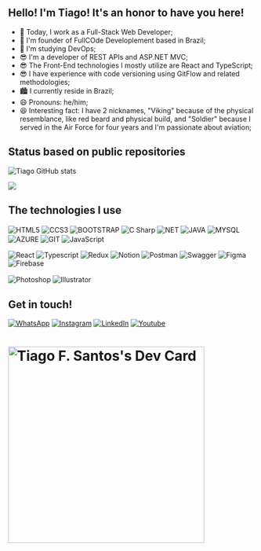 ## Hello! I'm Tiago! It's an honor to have you here!
   
- 🔭 Today, I work as a Full-Stack Web Developer;
- 💼 I'm founder of FullCOde Developlement based in Brazil;
- 🌱 I'm studying DevOps;
- 😎 I'm a developer of REST APIs and ASP.NET MVC;
- 😎 The Front-End technologies I mostly utilize are React and TypeScript;
- 😎 I have experience with code versioning using GitFlow and related methodologies;
- 🏙  I currently reside in Brazil;
- 😄 Pronouns: he/him;
- 😆 Interesting fact: I have 2 nicknames, "Viking" because of the physical resemblance, like red beard and physical build, and "Soldier" because I served in the Air Force for four years and I'm passionate about aviation;

<h2> Status based on public repositories </h2>
  
![Tiago GitHub stats](https://github-readme-stats.vercel.app/api?username=Tiagofsant&show_icons=true&theme=tokyonight)
 
  <a display: inner-block href="https://github.com/Gurupreet" > 
  <img align="center" src="https://github-readme-stats.vercel.app/api/top-langs/?username=tiagofsant&theme=tokyonight&hide_langs_below=1" />
   </a>

<h2> The technologies I use </h2>
<div display: inner-block> 
<img align="center" alt="HTML5" src="https://img.shields.io/badge/HTML5-E34F26?style=for-the-badge&logo=html5&logoColor=white" />
<img align="center" alt="CCS3" src="https://img.shields.io/badge/CSS-239120?&style=for-the-badge&logo=css3&logoColor=white" />
<img align="center" alt="BOOTSTRAP" src="https://img.shields.io/badge/Bootstrap-563D7C?style=for-the-badge&logo=bootstrap&logoColor=white" />
<img align="center" alt="C Sharp" src="https://img.shields.io/badge/C%23-239120?style=for-the-badge&logo=c-sharp&logoColor=white" />
<img align="center" alt="NET" src="https://img.shields.io/badge/.NET-5C2D91?style=for-the-badge&logo=.net&logoColor=white" />
<img align="center" alt="JAVA" src="https://img.shields.io/badge/Java-ED8B00?style=for-the-badge&logo=java&logoColor=white" />
<img align="center" alt="MYSQL" src="https://img.shields.io/badge/MySQL-00000F?style=for-the-badge&logo=mysql&logoColor=white" />
<img align="center" alt="AZURE" src="https://img.shields.io/badge/Microsoft_Azure-0089D6?style=for-the-badge&logo=microsoft-azure&logoColor=white" />
<img align="center" alt="GIT" src="https://img.shields.io/badge/Git-E34F26?style=for-the-badge&logo=git&logoColor=white" />
<img align="center" alt="JavaScript" src="https://img.shields.io/badge/JavaScript-F7DF1E?style=for-the-badge&logo=JavaScript&logoColor=black" />
<p></p>
<img align="center" alt="React" src="https://img.shields.io/badge/React-20232A?style=for-the-badge&logo=react&logoColor=61DAFB" /> 
<img align="center" alt="Typescript" src="https://img.shields.io/badge/TypeScript-007ACC?style=for-the-badge&logo=typescript&logoColor=white" />
<img align="center" alt="Redux" src="https://img.shields.io/badge/Redux-764abc?style=for-the-badge&logo=redux&logoColor=white" />
<img align="center" alt="Notion" src="https://img.shields.io/badge/Notion-%23000000.svg?style=for-the-badge&logo=notion&logoColor=white" />
<img align="center" alt="Postman" src="https://img.shields.io/badge/Postman-FF6C37?style=for-the-badge&logo=postman&logoColor=white" />
<img align="center" alt="Swagger" src="https://img.shields.io/badge/-Swagger-%23Clojure?style=for-the-badge&logo=swagger&logoColor=black" />
<img align="center" alt="Figma" src="https://img.shields.io/badge/Figma-F24E1E?style=for-the-badge&logo=figma&logoColor=white" />
<img align="center" alt="Firebase" src="https://img.shields.io/badge/Firebase-FFCA28?style=for-the-badge&logo=firebase&logoColor=black" />
<p></p>
<img align="center" alt="Photoshop" src="https://img.shields.io/badge/Adobe%20Photoshop-31A8FF?logo=adobephotoshop&logoColor=fff&style=for-the-badge" />
<img align="center" alt="Illustrator" src="https://img.shields.io/badge/Adobe%20Illustrator-FF9A00?logo=adobeillustrator&logoColor=fff&style=for-the-badge" />
</div>


<h2> Get in touch! </h2>

[![WhatsApp](https://img.shields.io/badge/WhatsApp-25D366?style=for-the-badge&logo=whatsapp&logoColor=white)](https://api.whatsapp.com/send/?phone=5569999951496&text&type=phone_number&app_absent=0)
[![Instagram](https://img.shields.io/badge/Instagram-E4405F?style=for-the-badge&logo=instagram&logoColor=white)](https://www.instagram.com/tiago_fsant/)
[![LinkedIn](https://img.shields.io/badge/LinkedIn-0077B5?style=for-the-badge&logo=linkedin&logoColor=white)](https://www.linkedin.com/in/tiagofsant/)
[![Youtube](https://img.shields.io/badge/YouTube-FF0000?style=for-the-badge&logo=youtube&logoColor=white)](https://www.youtube.com/channel/UCoPFWQZwpknEO9LJ5IqFoDQ)



<div> <h1><a href="https://app.daily.dev/tiagofsant"><img src="https://api.daily.dev/devcards/28b07b5094df4fde8a39603e34284169.png?r=m34" width="400" alt="Tiago F. Santos's Dev Card"/></a></h1></div>

